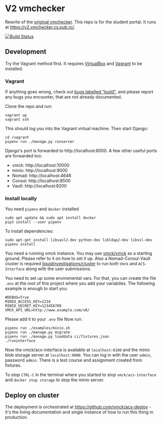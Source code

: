 # V2 vmchecker
Rewrite of the [original vmchecker](https://vmchecker.cs.pub.ro/). This repo is
for the student portal. It runs at https://v2.vmchecker.cs.pub.ro/.

[![Build Status](https://jenkins.liquiddemo.org/api/badges/vmck/acs-interface/status.svg)](https://jenkins.liquiddemo.org/vmck/acs-interface)


## Development

Try the Vagrant method first. It requires [VirtualBox][] and [Vagrant][] to be
installed.

[VirtualBox]: https://www.virtualbox.org/
[Vagrant]: https://www.vagrantup.com/downloads.html


### Vagrant

If anything goes wrong, check out [bugs labelled "build"][], and please report
any bugs you encounter, that are not already documented.

[bugs labelled "build"]: https://github.com/vmck/acs-interface/labels/build

Clone the repo and run:

```shell
vagrant up
vagrant ssh
```

This should log you into the Vagrant virtual machine. Then start Django:

```shell
cd /vagrant
pipenv run ./manage.py runserver
```

Django's port is forwarded to http://localhost:8000. A few other useful ports
are forwarded too:

* vmck: http://localhost:10000
* minio: http://localhost:9000
* Nomad: http://localhost:4646
* Consul: http://localhost:8500
* Vault: http://localhost:8200


### Install locally

You need `pipenv` and `docker` installed
```shell
sudo apt update && sudo apt install docker
pip3 install --user pipenv
```

To install dependencies:
```shell
sudo apt-get install libsasl2-dev python-dev libldap2-dev libssl-dev
pipenv install
```

You need a running vmck instance. You may use [vmck/vmck](https://github.com/vmck/vmck)
as a starting ground. Please refer to it on how to set it up.
Also a Nomad-Consul-Vault cluster is required [liquidinvestigations/cluster](https://github.com/liquidinvestigations/cluster) to run both `Vmck` and `ACS-Interface` along with the user submissions.

You need to set up some enviromental vars. For that, you can
create the file `.env` at the root of this project  where you
add your variabiles. The following example is enough to start you:

```
#DEBUG=True
MINIO_ACCESS_KEY=1234
MINIO_SECRET_KEY=123456789
VMCK_API_URL=http://www.example.com/v0/
```
Please add it to your `.env` file
Now run:

```shell
pipenv run ./examples/minio.sh
pipenv run ./manage.py migrate
pipenv run ./manage.py loaddata ci/fixtures.json
./runinterface
```

Now the vmck/acs-interface is available at `localhost:8100` and the minio
blob storage server at `localhost:9000`. You can log in with the user `admin`,
password `admin`. There is a test course and assignment created from fixtures.

To stop `CTRL-C` in the terminal where you started to stop `vmck/acs-interface`
and `docker stop storage` to stop the minio server.


## Deploy on cluster

The deployment is orchestrated at https://github.com/vmck/acs-deploy - it's the
living documentation and single instance of how to run this thing in
production.
